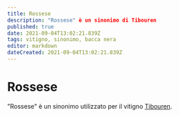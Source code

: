 ```yaml
---
title: Rossese
description: "Rossese" è un sinonimo di Tibouren
published: true
date: 2021-09-04T13:02:21.839Z
tags: vitigno, sinonimo, bacca nera
editor: markdown
dateCreated: 2021-09-04T13:02:21.839Z
---
```


# Rossese
"Rossese" è un sinonimo utilizzato per il vitigno [Tibouren](/vitigni/bacca-nera/tibouren).
